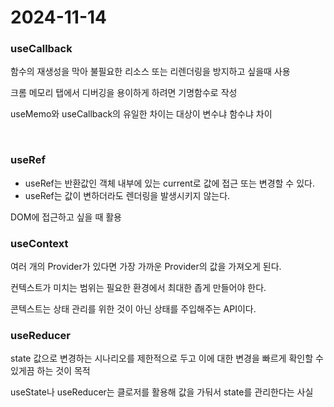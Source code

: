 # 2024-11-14

### useCallback

함수의 재생성을 막아 불필요한 리소스 또는 리렌더링을 방지하고 싶을때 사용

크롬 메모리 탭에서 디버깅을 용이하게 하려면 기명함수로 작성

useMemo와 useCallback의 유일한 차이는 대상이 변수냐 함수냐 차이

<br/>

### useRef

- useRef는 반환값인 객체 내부에 있는 current로 값에 접근 또는 변경할 수 있다.
- useRef는 값이 변하더라도 렌더링을 발생시키지 않는다.

DOM에 접근하고 싶을 때 활용

### useContext

여러 개의 Provider가 있다면 가장 가까운 Provider의 값을 가져오게 된다.

컨텍스트가 미치는 범위는 필요한 환경에서 최대한 좁게 만들어야 한다.

콘텍스트는 상태 관리를 위한 것이 아닌 상태를 주입해주는 API이다.

### useReducer

state 값으로 변경하는 시나리오를 제한적으로 두고 이에 대한 변경을 빠르게 확인할 수 있게끔 하는 것이 목적

useState나 useReducer는 클로저를 활용해 값을 가둬서 state를 관리한다는 사실
